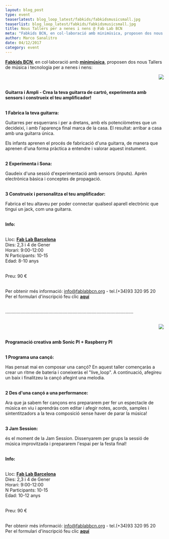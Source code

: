 ```yaml
---
layout: blog_post
type: event
teaserlatest: blog_loop_latest/fabkids/fabkidsmusicsmall.jpg
teaserlist: blog_loop_latest/fabkids/fabkidsmusicsmall.jpg
title: Nous Tallers per a nenes i nens @ Fab Lab BCN
meta: "Fabkids BCN, en col·laboració amb minimúsica, proposen dos nous Tallers de música i tecnologia per a nenes i nens: 'Guitarra i Ampli - Crea la teva guitarra de cartró, experimenta amb sensors i construeix el teu amplificador!' i 'Programació creativa amb Sonic PI + Raspberry PI - Programa una cançó' "
author: Marco Sanalitro
date: 04/12/2017
category: event
---
```


<strong><a href="http://kids.fablabbcn.org/">Fabkids BCN</a></strong>, en col·laboració amb <strong><a href="http://minimusica.tv/">minimúsica</a></strong>, proposen dos nous Tallers de música i tecnologia per a nenes i nens:


<ul><img src= "http://www.fablabbcn.org/img/blog/blog_loop_latest/fabkids/fabkidsmusic1.png" align="right"> </ul><br><br>

<strong>Guitarra i Ampli - Crea la teva guitarra de cartró, experimenta amb sensors i construeix el teu amplificador!</strong><br><br>

<strong>1 Fabrica la teva guitarra:</strong><br>

Guitarres per esquerrans i per a dretans, amb els potenciòmetres que un decideixi, i amb l'aparença final marca de la casa. El resultat: arribar a casa amb una guitarra única.<br>

Els infants aprenen el procés de fabricació d'una guitarra, de manera que aprenen d'una forma pràctica a entendre i valorar aquest instument.<br><br>

<strong>2 Experimenta i Sona:</strong><br>

Gaudeix d'una sessió d'experimentació amb sensors (inputs). Aprèn electrònica bàsica i conceptes de propagació.<br><br>

<strong>3 Construeix i personalitza el teu amplificador:</strong><br>

Fabrica el teu altaveu per poder connectar qualseol aparell electrònic que tingui un jack, com una guitarra.<br><br>

<strong>Info:</strong><br><br>

Lloc: <strong><a href="https://fablabbcn.org/index.html">Fab Lab Barcelona</a></strong><br>
Dies: 2,3 i 4 de Gener<br>
Horari: 9:00-12:00<br>
N Participants: 10-15<br>
Edad: 8-10 anys<br><br>

Preu: 90 €<br><br>

Per obtenir més informació: info@fablabbcn.org - tel.(+34)93 320 95 20<br>
Per el formulari d'inscripció feu clic <strong><a href="http://apply.fablabbcn.org/view.php?id=15216">aquí</a></strong>
<br><br>

.....................................................................................................<br><br>

<ul><img src= "http://www.fablabbcn.org/img/blog/blog_loop_latest/fabkids/fabkidsmusic2.png" align="right"> </ul><br><br>

<strong>Programació creativa amb Sonic PI + Raspberry PI</strong><br><br>

<strong>1 Programa una cançó:</strong><br>

Has pensat mai en composar una cançó? En aquest taller començaràs a crear un ritme de bateria i coneixeràs el "live_loop". A continuació, afegireu un baix i finalitzeu la cançó afegint una melodia.<br><br>

<strong>2 Des d'una cançó a una performance:</strong><br>

Ara que ja sabem fer cançons ens prepararem per fer un espectacle de música en viu i aprendràs com editar i afegir notes, acords, samples i sintentitzadors a la teva composició sense haver de parar la música!<br><br>

<strong>3 Jam Session:</strong><br>

és el moment de la Jam Session. Dissenyarem per grups la sessió de música improvitzada i prepararem l'espai per la festa final!<br><br>

<strong>Info:</strong><br><br>

Lloc: <strong><a href="https://fablabbcn.org/index.html">Fab Lab Barcelona</a></strong><br>
Dies: 2,3 i 4 de Gener<br>
Horari: 9:00-12:00<br>
N Participants: 10-15<br>
Edad: 10-12 anys<br><br>

Preu: 90 €<br><br>

Per obtenir més informació: info@fablabbcn.org - tel.(+34)93 320 95 20<br>
Per el formulari d'inscripció feu clic <strong><a href="http://apply.fablabbcn.org/view.php?id=16045">aquí</a></strong>
<br><br>

